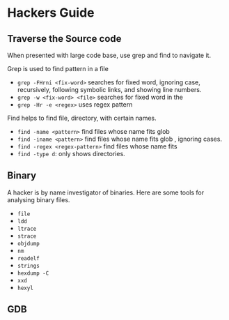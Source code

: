 # Hackers Guide

## Traverse the Source code

When presented with large code base, use grep and find to navigate it. 

Grep is used to find pattern in a file
- `grep -FHrni <fix-word>` searches for fixed word, ignoring case, recursively, following symbolic links, and showing line numbers.
- `grep -w <fix-word> <file>` searches for fixed word in the <file>
- `grep -Hr -e <regex>` uses regex pattern

Find helps to find file, directory, with certain names.
- `find -name <pattern>` find files whose name fits glob <pattern>
- `find -iname <pattern>` find files whose name fits glob <pattern>, ignoring cases.
- `find -regex <regex-pattern>` find files whose name fits <regex-pattern>
- `find -type d`: only shows directories.

## Binary

A hacker is by name investigator of binaries. Here are some tools for analysing binary files.

- `file`
- `ldd`
- `ltrace`
- `strace`
- `objdump`
- `nm`
- `readelf`
- `strings`
- `hexdump -C`
- `xxd` 
- `hexyl`

## GDB
